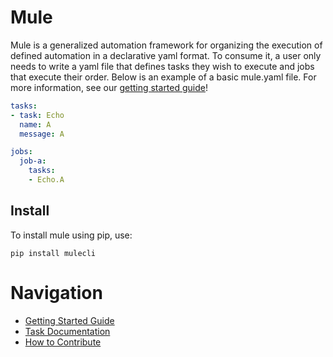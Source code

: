# Mule

Mule is a generalized automation framework for organizing the execution of defined automation in a declarative yaml format. To consume it, a user only needs to write a yaml file that defines tasks they wish to execute and jobs that execute their order. Below is an example of a basic mule.yaml file. For more information, see our [getting started guide](docs/getting_started.md)!

```yaml
tasks:
- task: Echo
  name: A
  message: A

jobs:
  job-a:
    tasks:
    - Echo.A
```

## Install

To install mule using pip, use:

```
pip install mulecli
```

# Navigation
* [Getting Started Guide](docs/getting_started.md)
* [Task Documentation](docs/tasks/README.md)
* [How to Contribute](docs/contribution.md)
